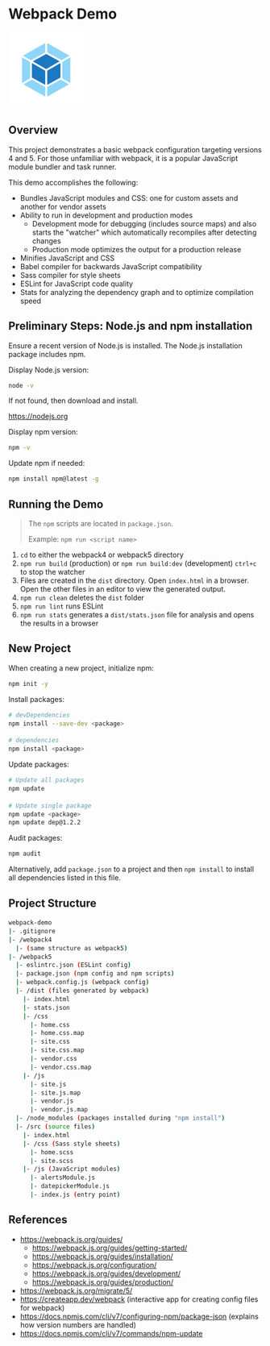# Webpack Demo

<img src="logo.png" alt="webpack logo" width="150" height="150" />

## Overview

This project demonstrates a basic webpack configuration targeting versions 4 and 5. For those unfamiliar with webpack, it is a popular JavaScript module bundler and task runner.

This demo accomplishes the following:

- Bundles JavaScript modules and CSS: one for custom assets and another for vendor assets
- Ability to run in development and production modes
  - Development mode for debugging (includes source maps) and also starts the "watcher" which automatically recompiles after detecting changes
  - Production mode optimizes the output for a production release
- Minifies JavaScript and CSS
- Babel compiler for backwards JavaScript compatibility
- Sass compiler for style sheets
- ESLint for JavaScript code quality
- Stats for analyzing the dependency graph and to optimize compilation speed

## Preliminary Steps: Node.js and npm installation

Ensure a recent version of Node.js is installed. The Node.js installation package includes npm.

Display Node.js version:

```bash
node -v
```

If not found, then download and install.

https://nodejs.org

Display npm version:

```bash
npm -v
```

Update npm if needed:

```bash
npm install npm@latest -g
```

## Running the Demo

> The `npm` scripts are located in `package.json`.
>
> Example: `npm run <script name>`

1. `cd` to either the webpack4 or webpack5 directory
2. `npm run build` (production) or `npm run build:dev` (development) `ctrl+c` to stop the watcher
3. Files are created in the `dist` directory. Open `index.html` in a browser. Open the other files in an editor to view the generated output.
4. `npm run clean` deletes the `dist` folder
5. `npm run lint` runs ESLint
6. `npm run stats` generates a `dist/stats.json` file for analysis and opens the results in a browser

## New Project

When creating a new project, initialize npm:

```bash
npm init -y
```

Install packages:

```bash
# devDependencies
npm install --save-dev <package>

# dependencies
npm install <package>
```

Update packages:

```bash
# Update all packages
npm update

# Update single package
npm update <package>
npm update dep@1.2.2
```

Audit packages:

```bash
npm audit
```

Alternatively, add `package.json` to a project and then `npm install` to install all dependencies listed in this file.

## Project Structure

```bash
webpack-demo
|- .gitignore
|- /webpack4
  |- (same structure as webpack5)
|- /webpack5
  |- eslintrc.json (ESLint config)
  |- package.json (npm config and npm scripts)
  |- webpack.config.js (webpack config)
  |- /dist (files generated by webpack)
    |- index.html
    |- stats.json
    |- /css
      |- home.css
      |- home.css.map
      |- site.css
      |- site.css.map
      |- vendor.css
      |- vendor.css.map
    |- /js
      |- site.js
      |- site.js.map
      |- vendor.js
      |- vendor.js.map
  |- /node_modules (packages installed during "npm install")
  |- /src (source files)
    |- index.html
    |- /css (Sass style sheets)
      |- home.scss
      |- site.scss
    |- /js (JavaScript modules)
      |- alertsModule.js
      |- datepickerModule.js
      |- index.js (entry point)
```

## References

- https://webpack.js.org/guides/
  - https://webpack.js.org/guides/getting-started/
  - https://webpack.js.org/guides/installation/
  - https://webpack.js.org/configuration/
  - https://webpack.js.org/guides/development/
  - https://webpack.js.org/guides/production/
- https://webpack.js.org/migrate/5/
- https://createapp.dev/webpack (interactive app for creating config files for webpack)
- https://docs.npmjs.com/cli/v7/configuring-npm/package-json (explains how version numbers are handled)
- https://docs.npmjs.com/cli/v7/commands/npm-update